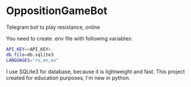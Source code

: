 # OppositionGameBot
Telegram bot to play resistance, online

You need to create .env file with following variables:
```bash
API_KEY=<API_KEY>
db_file=db.sqlite3
LANGUAGES="ru,en,es"
```

I use SQLite3 for database, because it is lightweight and fast.
This project created for education purposes, I'm new in python.
